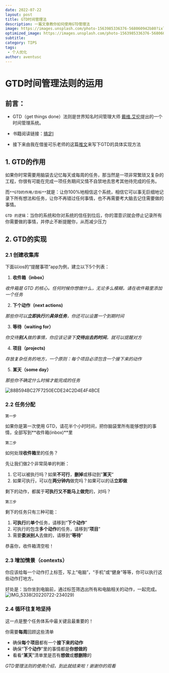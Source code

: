 ```yaml
---
date: 2022-07-22
layout: post
title: GTD时间管理法
description: 一篇文章教你如何使用GTD管理法
image: https://images.unsplash.com/photo-1563985336376-568060942b80?ixlib=rb-1.2.1&q=80&fm=jpg&crop=entropy&cs=tinysrgb&w=1080&fit=max&ixid=eyJhcHBfaWQiOjcwOTV9
optimized_image: https://images.unsplash.com/photo-1563985336376-568060942b80?ixlib=rb-1.2.1&q=80&fm=jpg&crop=entropy&cs=tinysrgb&w=1080&fit=max&ixid=eyJhcHBfaWQiOjcwOTV9
subtitle: 
category: TIPS
tags:
 - 个人优化
author: aventusc
---
```


# GTD时间管理法则的运用

## 前言：

- GTD（get things done）法则是世界知名时间管理大师 [戴维.艾伦](https://baike.sogou.com/v64606336.htm)提出的一个时间管理系统。

- 书籍阅读链接：[搞定I](https://weread.qq.com/web/bookDetail/c0e328b05cf118c0e998aee)

- 接下来由我在借鉴可乐老师的这篇[推文](https://twitter.com/xiaodotdo/status/1536342692409487360)来写下GTD的具体实现方法

## 1. GTD的作用

如果你时常需要用脑袋去记忆每天或每周的任务，那当然是一项非常繁琐又复杂的工程，你很有可能在完成一项任务期间又情不自禁地去思考其他待完成的任务。

而`**GTD的作用/目标**`就是：让你100%地相信这个系统，相信它可以事无巨细地记录下所有想法和任务，让你不再错过任何事情，也不再需要考大脑去记住需要做的事情。

`GTD 的逻辑`：当你的系统和你对系统的信任到位后，你的潜意识就会停止记录所有你需要做的事情，并停止不断提醒你，从而减少压力

## 2. GTD的实现

### 2.1 创建收集库

下面以ios的“提醒事项”app为例，建立以下5个列表：

1. **收件箱（inbox）**

*收件箱是 GTD 的核心。任何时候你想做什么，无论多么模糊，请在收件箱里添加一个任务*

2. **下个动作（next actions)** 

*那些你可以**立即执行**的**具体任务**，你还可以设置一个到期时间*

3. **等待（waiting for）** 

*你交待**别人**做的事情，你应该记录下**交待出去的时间**，就可以提醒对方*

4. **项目（projects)** 

*存放复杂任务的地方，一个原则：每个项目必须包含一个接下来的动作*

5. **某天（some day）**

*那些你不确定什么时候才能完成的任务*

![88B594BC27F7250ECDE24C2D4E4F4BCE](https://user-images.githubusercontent.com/90261136/180479484-55f7576b-6fb1-460c-b950-4a4e764da027.png)

### 2.2 任务分配

`第一步`

如果你是第一次使用 GTD，请花半个小时时间，把你脑袋里所有能够想到的事情，全部写到**收件箱(inbox)**里

`第二步`

如何处理**收件箱**里的任务？ 

先让我们做2个非常简单的判断： 

1. 它可以被执行吗？如果**不可行**，**删掉**或移动到”**某天**“
2. 如果可执行，可以在**两分钟内**做完吗？如果可以的话**立即做** 

剩下的动作，都属于**可执行又不能马上做完**的，对吗？

`第三步`

剩下的任务只有三种可能： 

1. **可执行**的**单个**任务，请移到“**下个动作**” 
2.  可执行的包含**多个动作**的任务，请移到“**项目**” 
3.  需要**委派别人**去做的，请移到“**等待**” 

恭喜你，收件箱清空啦！

### 2.3 增加情景（contexts）

你应该给每一个动作打上标签，写上“电脑”，“手机”或“健身”等等，你可以执行这些动作打地方。 

好处是：当你坐到电脑前，通过标签筛选出所有和电脑相关的动作，一起完成。
![IMG_5338(20220722-234029)](https://user-images.githubusercontent.com/90261136/180479573-da979271-1bd9-4651-bb1a-5ec5c06b15ae.JPG)

### 2.4 循环往复地坚持

这一点是整个任务体系中最关键且最重要的！

你需要**每周**回顾这些清单 

- 确保**每个项目**都有一个**接下来的动作**
- 确保“**下个动作**”里的事情都是**你想做的**
- 看看“**某天**”清单里是否有**想做**或**想删除**的



*GTD管理法则的使用介绍，到此就结束啦！谢谢你的观看*











